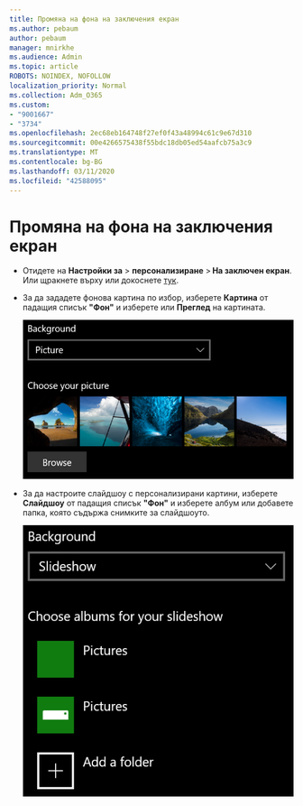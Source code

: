 ```yaml
---
title: Промяна на фона на заключения екран
ms.author: pebaum
author: pebaum
manager: mnirkhe
ms.audience: Admin
ms.topic: article
ROBOTS: NOINDEX, NOFOLLOW
localization_priority: Normal
ms.collection: Adm_O365
ms.custom:
- "9001667"
- "3734"
ms.openlocfilehash: 2ec68eb164748f27ef0f43a48994c61c9e67d310
ms.sourcegitcommit: 00e4266575438f55bdc18db05ed54aafcb75a3c9
ms.translationtype: MT
ms.contentlocale: bg-BG
ms.lasthandoff: 03/11/2020
ms.locfileid: "42588095"
---
```

# <a name="change-your-lock-screen-background"></a>Промяна на фона на заключения екран

- Отидете на **Настройки за** > **персонализиране** > **На заключен екран**. Или щракнете върху или докоснете [тук](ms-settings:lockscreen?activationSource=GetHelp).

- За да зададете фонова картина по избор, изберете **Картина** от падащия списък **"Фон"** и изберете или **Преглед** на картината.

  ![Задайте фонова картина по избор.](media/set-custom-background-pic.png)

- За да настроите слайдшоу с персонализирани картини, изберете **Слайдшоу** от падащия списък **"Фон"** и изберете албум или добавете папка, която съдържа снимките за слайдшоуто.

  ![Настройване на слайдшоу с персонализирани картини.](media/set-up-slideshow-background.png)
